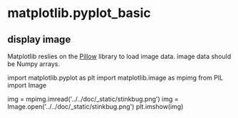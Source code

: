 # matplotlib.pyplot_basic

## display image
Matplotlib reslies on the [Pillow](https://pillow.readthedocs.io/en/latest/) library to load image data.
image data should be Numpy arrays.


import matplotlib.pyplot as plt
import matplotlib.image as mpimg
from PIL import Image

img = mpimg.imread('../../doc/_static/stinkbug.png')
img = Image.open('../../doc/_static/stinkbug.png')
plt.imshow(img)
